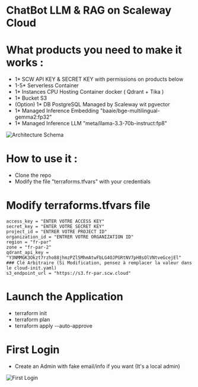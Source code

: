   # ChatBot LLM & RAG on Scaleway Cloud

  # What products you need to make it works :
  - 1* SCW API KEY & SECRET KEY with permissions on products below
  - 1-5* Serverless Container
  - 1* Instances CPU Hosting Container docker ( Qdrant + Tika )
  - 1* Bucket S3
  - (Option) 1* DB PostgreSQL Managed by Scaleway wit pgvector
  - 1* Managed Inference Embedding "baaie/bge-multilingual-gemma2:fp32"
  - 1* Managed Inference LLM "meta/llama-3.3-70b-instruct:fp8"

![Architecture Schema](https://github.com/fg-scw/webui-test/images/ARTE.drawio.png?raw=true)

   # How to use it :
  - Clone the repo
  - Modify the file "terraforms.tfvars" with your credentials 

   # Modify terraforms.tfvars file
    access_key = "ENTER VOTRE ACCESS KEY"
    secret_key = "ENTER VOTRE SECRET KEY"
    project_id = "ENTRER VOTRE PROJECT ID"
    organization_id = "ENTRER VOTRE ORGANIZATION ID"
    region = "fr-par"
    zone = "fr-par-2"
    qdrant_api_key = "Y3NMMGK3Okzt7rzho88jhmzPZl5MhmAtwFbLG4OJPGRtNV7pH8sOlVNtveGcejEl"  ### Clé Arbitraire (Si Modification, pensez à remplacer la valeur dans le cloud-init.yaml)
    s3_endpoint_url = "https://s3.fr-par.scw.cloud"
       

   # Launch the Application 
  - terraform init
  - terraform plan
  - terraform apply --auto-approve

   # First Login
  - Create an Admin with fake email/info if you want (It's a local admin)

![First Login](https://github.com/fg-scw/images/login.png?raw=true)
